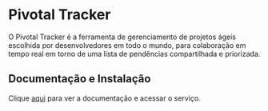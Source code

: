 # Pivotal Tracker

O Pivotal Tracker é a ferramenta de gerenciamento de projetos ágeis escolhida por desenvolvedores em todo o mundo, para colaboração em tempo real em torno de uma lista de pendências compartilhada e priorizada.

## Documentação e Instalação

Clique [aqui](https://www.pivotaltracker.com) para ver a documentação e acessar o serviço.